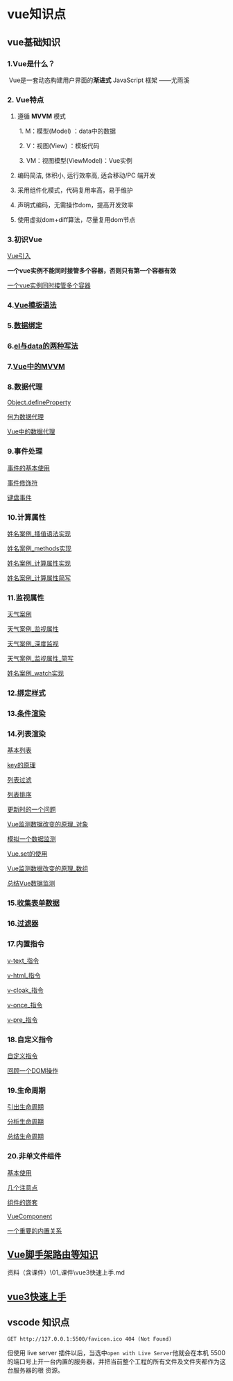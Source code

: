 #  vue知识点





## vue基础知识

### 1.Vue是什么？

​	 Vue是一套动态构建用户界面的**渐进式** JavaScript 框架        ——尤雨溪

### 2. Vue特点

1. 遵循 **MVVM** 模式 

   ​	1. M：模型(Model) ：data中的数据

   ​    2. V：视图(View) ：模板代码

   ​     3. VM：视图模型(ViewModel)：Vue实例

2. 编码简洁, 体积小, 运行效率高, 适合移动/PC 端开发

3. 采用组件化模式，代码复用率高，易于维护

4. 声明式编码，无需操作dom，提高开发效率

5. 使用虚拟dom+diff算法，尽量复用dom节点

### 3.初识Vue



[Vue引入](vue_basic/01_初识Vue/初识Vue.html)



**一个vue实例不能同时接管多个容器，否则只有第一个容器有效**



[一个vue实例同时接管多个容器](vue_basic/01_初识Vue/一个Vue实例对应多个容器.html)

### 4.[Vue模板语法](vue_basic/02_Vue模板语法/模板语法.html)

### 5.[数据绑定](vue_basic/03_数据绑定/数据绑定.html)

### 6.[el与data的两种写法](vue_basic/04_el与data的两种写法/el与data的两种写法.html)

### 7.[Vue中的MVVM](vue_basic/05_MVVM模型/Vue中的MVVM.html)

### 8.数据代理

[Object.defineProperty](vue_basic/06_数据代理/1.回顾Object.defineProperty方法.html)

[何为数据代理](vue_basic/06_数据代理/2.何为数据代理.html)

[Vue中的数据代理](vue_basic/06_数据代理/3.Vue中的数据代理.html)

### 9.事件处理

[事件的基本使用](vue_basic/07_事件处理/1.事件的基本使用.html)

[事件修饰符](vue_basic/07_事件处理/2.事件修饰符.html)

[键盘事件](vue_basic/07_事件处理/3.键盘事件.html)

### 10.计算属性

[姓名案例_插值语法实现](vue_basic/08_计算属性/1.姓名案例_插值语法实现.html)

[姓名案例_methods实现](vue_basic/08_计算属性/2.姓名案例_methods实现.html)

[姓名案例_计算属性实现](vue_basic/08_计算属性/3.姓名案例_计算属性实现.html)

[姓名案例_计算属性简写](vue_basic/08_计算属性/4.姓名案例_计算属性简写.html)

### 11.监视属性

[天气案例](vue_basic/09_监视属性/1.天气案例.html)

[天气案例_监视属性](vue_basic/09_监视属性/2.天气案例_监视属性.html)

[天气案例_深度监视](vue_basic/09_监视属性/3.天气案例_深度监视.html)

[天气案例_监视属性_简写](vue_basic/09_监视属性/4.天气案例_监视属性_简写.html)

[姓名案例_watch实现](vue_basic/09_监视属性/5.姓名案例_watch实现.html)

### 12.[绑定样式](vue_basic/10_绑定样式/绑定样式.html)

### 13.[条件渲染](vue_basic/11_条件渲染/条件渲染.html)

### 14.列表渲染

[基本列表](vue_basic/12_列表渲染/1.基本列表.html)

[key的原理](vue_basic/12_列表渲染/2.key的原理.html)

[列表过滤](vue_basic/12_列表渲染/3.列表过滤.html)

[列表排序](vue_basic/12_列表渲染/4.列表排序.html)

[更新时的一个问题](vue_basic/12_列表渲染/5.更新时的一个问题.html)

[Vue监测数据改变的原理_对象](vue_basic/12_列表渲染/6.Vue监测数据改变的原理_对象.html)

[模拟一个数据监测](vue_basic/12_列表渲染/7.模拟一个数据监测.html)

[Vue.set的使用](vue_basic/12_列表渲染/8.Vue.set的使用.html)

[Vue监测数据改变的原理_数组](vue_basic/12_列表渲染/9.Vue监测数据改变的原理_数组.html)

[总结Vue数据监测](vue_basic/12_列表渲染/10.总结Vue数据监测.html)

### 15.[收集表单数据](vue_basic/13_收集表单数据/收集表单数据.html)

### 16.[过滤器](代码/vue_basic/14_过滤器/过滤器.html)

### 17.内置指令

[v-text_指令](vue_basic/15_内置指令/1.v-text_指令.html)

[v-html_指令](vue_basic/15_内置指令/1.v-html_指令.html)

[v-cloak_指令](vue_basic/15_内置指令/3.v-cloak_指令.html)

[v-once_指令](vue_basic/15_内置指令/4.v-once_指令.html)

[v-pre_指令](vue_basic/15_内置指令/5.v-pre_指令.html)

### 18.自定义指令

[自定义指令](vue_basic/16_自定义指令/1.自定义指令.html)

[回顾一个DOM操作](vue_basic/16_自定义指令/2.回顾一个DOM操作.html)

### 19.生命周期

[引出生命周期](vue_basic/17_生命周期/1.引出生命周期.html)

[分析生命周期](vue_basic/17_生命周期/2.分析生命周期.html)

[总结生命周期](vue_basic/17_生命周期/3.总结生命周期.html)

### 20.非单文件组件

[基本使用](vue_basic/18_非单文件组件/1.基本使用.html)

[几个注意点](vue_basic/18_非单文件组件/2.几个注意点.html)

[组件的嵌套](vue_basic/18_非单文件组件/3.组件的嵌套.html)

[VueComponent](vue_basic/18_非单文件组件/4.VueComponent.html)

[一个重要的内置关系](vue_basic/18_非单文件组件/5.一个重要的内置关系.html)

## [Vue脚手架路由等知识](vue_test/README.md)

资料（含课件）\01_课件\vue3快速上手.md
## [vue3快速上手](../资料（含课件）/01_课件\vue3快速上手.md)


## vscode 知识点

```
GET http://127.0.0.1:5500/favicon.ico 404 (Not Found)
```

但使用 live server 插件以后，当选中`open with Live Server`他就会在本机 5500 的端口号上开一台内置的服务器，并把当前整个工程的所有文件及文件夹都作为这台服务器的根 资源。
